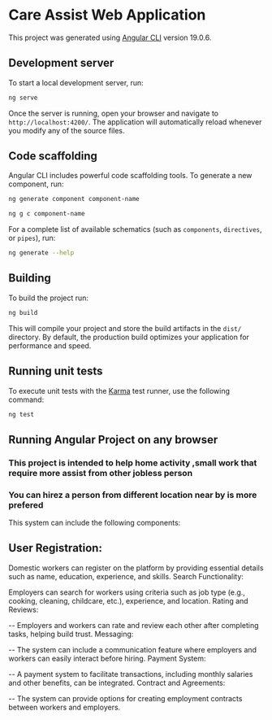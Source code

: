 # Care Assist Web Application

This project was generated using [Angular CLI](https://github.com/angular/angular-cli) version 19.0.6.

## Development server

To start a local development server, run:

```bash
ng serve
```

Once the server is running, open your browser and navigate to `http://localhost:4200/`. The application will automatically reload whenever you modify any of the source files.

## Code scaffolding

Angular CLI includes powerful code scaffolding tools. To generate a new component, run:

```bash
ng generate component component-name
```
``` bash
ng g c component-name
```
For a complete list of available schematics (such as `components`, `directives`, or `pipes`), run:

```bash
ng generate --help
```

## Building

To build the project run:

```bash
ng build
```

This will compile your project and store the build artifacts in the `dist/` directory. By default, the production build optimizes your application for performance and speed.

## Running unit tests

To execute unit tests with the [Karma](https://karma-runner.github.io) test runner, use the following command:

```bash
ng test
```
## Running Angular Project on any browser 
###  This project is intended to help home activity ,small work that require more assist from other jobless person
###  You can hirez a person from different location near by is more prefered 
This system can include the following components:

##  User Registration:

Domestic workers can register on the platform by providing essential details such as name, education, experience, and skills.
Search Functionality:

Employers can search for workers using criteria such as job type (e.g., cooking, cleaning, childcare, etc.), experience, and location.
Rating and Reviews:

--  Employers and workers can rate and review each other after completing tasks, helping build trust.
Messaging:

--  The system can include a communication feature where employers and workers can easily interact before hiring.
Payment System:

--  A payment system to facilitate transactions, including monthly salaries and other benefits, can be integrated.
Contract and Agreements:

--  The system can provide options for creating employment contracts between workers and employers.


